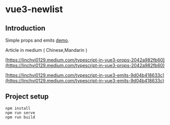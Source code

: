 # vue3-newlist

## Introduction

Simple props and emits [demo](https://gabbylin.github.io/vue3-newlist/dist/index.html#/).

Article in medium ( Chinese,Mandarin )

[https://linchyi0129.medium.com/typescript-in-vue3-props-2042a982fb60](https://linchyi0129.medium.com/typescript-in-vue3-props-2042a982fb60)

[https://linchyi0129.medium.com/typescript-in-vue3-emits-9d04b418633c](https://linchyi0129.medium.com/typescript-in-vue3-emits-9d04b418633c)

## Project setup

```
npm install
npm run serve
npm run build
```
